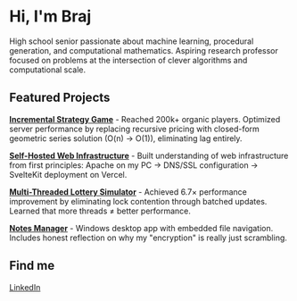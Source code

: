 # Hi, I'm Braj

High school senior passionate about machine learning, procedural generation, and computational mathematics. Aspiring research professor focused on problems at the intersection of clever algorithms and computational scale.

## Featured Projects

**[Incremental Strategy Game](https://www.roblox.com/games/15902657474/)** - Reached 200k+ organic players. Optimized server performance by replacing recursive pricing with closed-form geometric series solution (O(n) → O(1)), eliminating lag entirely.

**[Self-Hosted Web Infrastructure](https://github.com/Braj-Sekhon/Website)** - Built understanding of web infrastructure from first principles: Apache on my PC → DNS/SSL configuration → SvelteKit deployment on Vercel.

**[Multi-Threaded Lottery Simulator](https://github.com/Braj-Sekhon/lottery-sim)** - Achieved 6.7× performance improvement by eliminating lock contention through batched updates. Learned that more threads ≠ better performance.

**[Notes Manager](https://github.com/Braj-Sekhon/notes-manager)** - Windows desktop app with embedded file navigation. Includes honest reflection on why my "encryption" is really just scrambling.

## Find me
[LinkedIn](https://linkedin.com/in/brajsekhon)
